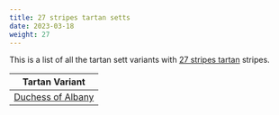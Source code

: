 ```yaml
---
title: 27 stripes tartan setts
date: 2023-03-18
weight: 27
---
```

This is a list of all the tartan sett variants with [27 stripes tartan](/stripes/stripes27/) stripes.

| Tartan Variant |
|---------------|
| [Duchess of Albany](/tartans/r/4/b28/k16/g4/k2/g4/k2/g8/k2/g4/k2/g4/b8/g4/b8/g4/k2/g4/k2/g8/k2/g4/k2/g4/k16/b28/y/4/)||
